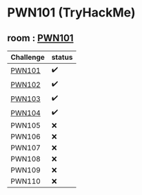 # PWN101 (TryHackMe)
## room : [PWN101](https://tryhackme.com/room/pwn101)


| Challenge   | status |
|-------------|--------|
| [PWN101](https://github.com/0xNullByte/PWN/tree/master/TryHackMe/PWN101/pwn101)      |   ✔️  |
| [PWN102](https://github.com/0xNullByte/PWN/tree/master/TryHackMe/PWN101/pwn102)      |   ✔️  |
| [PWN103](https://github.com/0xNullByte/PWN/tree/master/TryHackMe/PWN101/pwn103)      |   ✔️  |
| [PWN104](https://github.com/0xNullByte/PWN/tree/master/TryHackMe/PWN101/pwn104)      |   ✔️  |
| PWN105      |   ❌  |
| PWN106      |   ❌  |
| PWN107      |   ❌  |
| PWN108      |   ❌  |
| PWN109      |   ❌  |
| PWN110      |   ❌  |
